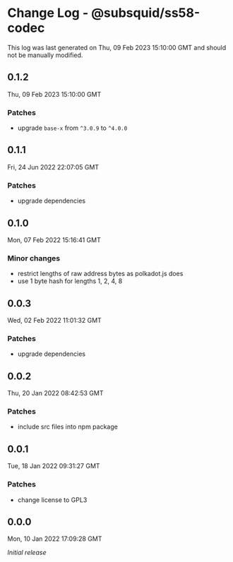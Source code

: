 # Change Log - @subsquid/ss58-codec

This log was last generated on Thu, 09 Feb 2023 15:10:00 GMT and should not be manually modified.

## 0.1.2
Thu, 09 Feb 2023 15:10:00 GMT

### Patches

- upgrade `base-x` from `^3.0.9` to `^4.0.0`

## 0.1.1
Fri, 24 Jun 2022 22:07:05 GMT

### Patches

- upgrade dependencies

## 0.1.0
Mon, 07 Feb 2022 15:16:41 GMT

### Minor changes

- restrict lengths of raw address bytes as polkadot.js does
- use 1 byte hash for lengths 1, 2, 4, 8

## 0.0.3
Wed, 02 Feb 2022 11:01:32 GMT

### Patches

- upgrade dependencies

## 0.0.2
Thu, 20 Jan 2022 08:42:53 GMT

### Patches

- include src files into npm package

## 0.0.1
Tue, 18 Jan 2022 09:31:27 GMT

### Patches

- change license to GPL3

## 0.0.0
Mon, 10 Jan 2022 17:09:28 GMT

_Initial release_

